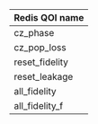 |Redis QOI name|
|---------| 
|cz_phase    |
|cz_pop_loss      |
|reset_fidelity      |
|reset_leakage      |
|all_fidelity      |
|all_fidelity_f      |